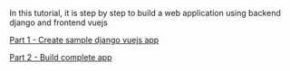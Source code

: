 In this tutorial, it is step by step to build a web application using backend django and frontend vuejs

[Part 1 - Create sample django vuejs app](part1.md)

[Part 2 - Build complete app](part2.md)